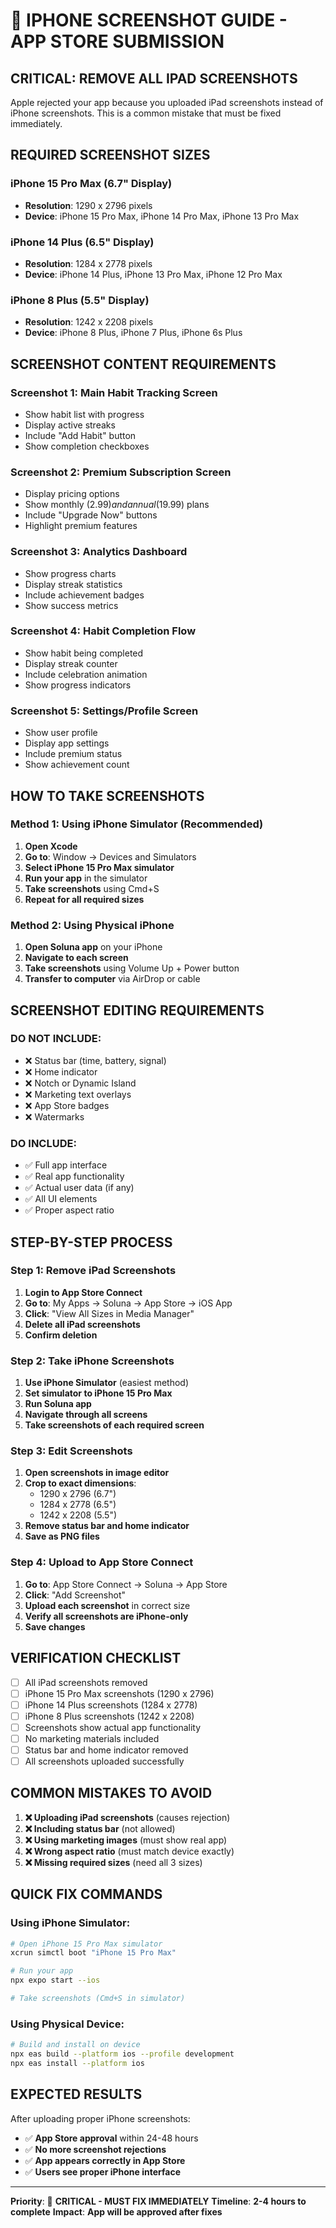 # 📸 **IPHONE SCREENSHOT GUIDE - APP STORE SUBMISSION**

## **CRITICAL: REMOVE ALL IPAD SCREENSHOTS**

Apple rejected your app because you uploaded iPad screenshots instead of iPhone screenshots. This is a common mistake that must be fixed immediately.

## **REQUIRED SCREENSHOT SIZES**

### **iPhone 15 Pro Max (6.7" Display)**
- **Resolution**: 1290 x 2796 pixels
- **Device**: iPhone 15 Pro Max, iPhone 14 Pro Max, iPhone 13 Pro Max

### **iPhone 14 Plus (6.5" Display)**  
- **Resolution**: 1284 x 2778 pixels
- **Device**: iPhone 14 Plus, iPhone 13 Pro Max, iPhone 12 Pro Max

### **iPhone 8 Plus (5.5" Display)**
- **Resolution**: 1242 x 2208 pixels
- **Device**: iPhone 8 Plus, iPhone 7 Plus, iPhone 6s Plus

## **SCREENSHOT CONTENT REQUIREMENTS**

### **Screenshot 1: Main Habit Tracking Screen**
- Show habit list with progress
- Display active streaks
- Include "Add Habit" button
- Show completion checkboxes

### **Screenshot 2: Premium Subscription Screen**
- Display pricing options
- Show monthly ($2.99) and annual ($19.99) plans
- Include "Upgrade Now" buttons
- Highlight premium features

### **Screenshot 3: Analytics Dashboard**
- Show progress charts
- Display streak statistics
- Include achievement badges
- Show success metrics

### **Screenshot 4: Habit Completion Flow**
- Show habit being completed
- Display streak counter
- Include celebration animation
- Show progress indicators

### **Screenshot 5: Settings/Profile Screen**
- Show user profile
- Display app settings
- Include premium status
- Show achievement count

## **HOW TO TAKE SCREENSHOTS**

### **Method 1: Using iPhone Simulator (Recommended)**
1. **Open Xcode**
2. **Go to**: Window → Devices and Simulators
3. **Select iPhone 15 Pro Max simulator**
4. **Run your app** in the simulator
5. **Take screenshots** using Cmd+S
6. **Repeat for all required sizes**

### **Method 2: Using Physical iPhone**
1. **Open Soluna app** on your iPhone
2. **Navigate to each screen**
3. **Take screenshots** using Volume Up + Power button
4. **Transfer to computer** via AirDrop or cable

## **SCREENSHOT EDITING REQUIREMENTS**

### **DO NOT INCLUDE**:
- ❌ Status bar (time, battery, signal)
- ❌ Home indicator
- ❌ Notch or Dynamic Island
- ❌ Marketing text overlays
- ❌ App Store badges
- ❌ Watermarks

### **DO INCLUDE**:
- ✅ Full app interface
- ✅ Real app functionality
- ✅ Actual user data (if any)
- ✅ All UI elements
- ✅ Proper aspect ratio

## **STEP-BY-STEP PROCESS**

### **Step 1: Remove iPad Screenshots**
1. **Login to App Store Connect**
2. **Go to**: My Apps → Soluna → App Store → iOS App
3. **Click**: "View All Sizes in Media Manager"
4. **Delete all iPad screenshots**
5. **Confirm deletion**

### **Step 2: Take iPhone Screenshots**
1. **Use iPhone Simulator** (easiest method)
2. **Set simulator to iPhone 15 Pro Max**
3. **Run Soluna app**
4. **Navigate through all screens**
5. **Take screenshots of each required screen**

### **Step 3: Edit Screenshots**
1. **Open screenshots in image editor**
2. **Crop to exact dimensions**:
   - 1290 x 2796 (6.7")
   - 1284 x 2778 (6.5")
   - 1242 x 2208 (5.5")
3. **Remove status bar and home indicator**
4. **Save as PNG files**

### **Step 4: Upload to App Store Connect**
1. **Go to**: App Store Connect → Soluna → App Store
2. **Click**: "Add Screenshot"
3. **Upload each screenshot** in correct size
4. **Verify all screenshots are iPhone-only**
5. **Save changes**

## **VERIFICATION CHECKLIST**

- [ ] All iPad screenshots removed
- [ ] iPhone 15 Pro Max screenshots (1290 x 2796)
- [ ] iPhone 14 Plus screenshots (1284 x 2778)
- [ ] iPhone 8 Plus screenshots (1242 x 2208)
- [ ] Screenshots show actual app functionality
- [ ] No marketing materials included
- [ ] Status bar and home indicator removed
- [ ] All screenshots uploaded successfully

## **COMMON MISTAKES TO AVOID**

1. **❌ Uploading iPad screenshots** (causes rejection)
2. **❌ Including status bar** (not allowed)
3. **❌ Using marketing images** (must show real app)
4. **❌ Wrong aspect ratio** (must match device exactly)
5. **❌ Missing required sizes** (need all 3 sizes)

## **QUICK FIX COMMANDS**

### **Using iPhone Simulator**:
```bash
# Open iPhone 15 Pro Max simulator
xcrun simctl boot "iPhone 15 Pro Max"

# Run your app
npx expo start --ios

# Take screenshots (Cmd+S in simulator)
```

### **Using Physical Device**:
```bash
# Build and install on device
npx eas build --platform ios --profile development
npx eas install --platform ios
```

## **EXPECTED RESULTS**

After uploading proper iPhone screenshots:
- ✅ **App Store approval** within 24-48 hours
- ✅ **No more screenshot rejections**
- ✅ **App appears correctly in App Store**
- ✅ **Users see proper iPhone interface**

---

**Priority**: 🚨 **CRITICAL - MUST FIX IMMEDIATELY**
**Timeline**: **2-4 hours to complete**
**Impact**: **App will be approved after fixes**
